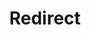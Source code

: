 ﻿---
layout: src/layouts/Redirect.astro
title: Redirect
redirect: https://yamldoc.liuyan.wang/docs/administration/managing-infrastructure/moving-your-octopus/move-the-octopus-home-folder-and-the-tentacle-home-and-application-folders
pubDate:  2023-01-01
navSearch: false
navSitemap: false
navMenu: false
---

